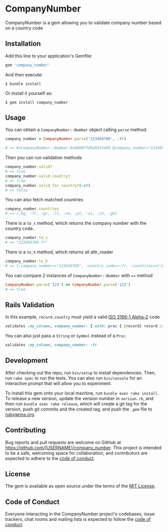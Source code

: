 # CompanyNumber

CompanyNumber is a gem allowing you to validate company number based on a country code

## Installation

Add this line to your application's Gemfile:

```ruby
gem 'company_number'
```

And then execute:

    $ bundle install

Or install it yourself as:

    $ gem install company_number

## Usage

You can obtain a `CompanyNumber::Number` object calling `parse` method:

```ruby
company_number = CompanyNumber.parse('123456789', :fr)

# => #<CompanyNumber::Number:0x00007fd945013d50 @company_number="123456789", @countries=[:bg, :fr, :gr, :lt, :no, :pt, :si, :ch, :gb], @country_code=:fr, @regexp=/^(\d{9}|\d{14})$/>
```

Then you can run validation methods

```ruby
company_number.valid?
# => true
company_number.valid_country?
# => true
company_number.valid_for_country?(:at)
# => false
```

You can also fetch matched countries

```ruby
company_number.countries
# => [:bg, :fr, :gr, :lt, :no, :pt, :si, :ch, :gb]
```

There is a `to_s` method, which returns the company number with the country code.

```ruby
company_number.to_s
# => "123456789 fr"
```

There is a `to_h` method, which returns all attr_reader

```ruby
company_number.to_h
# => {:company_number=>"123456789", :country_code=>:fr, :countries=>[:bg, :fr, :gr, :lt, :no, :pt, :si, :ch, :gb], :regexp=>/^(\d{9}|\d{14})$/}
```

You can compare 2 instances of `CompanyNumber::Number` with `==` method

```ruby
CompanyNumber.parse('123') == CompanyNumber.parse('123')
# => true
```

## Rails Validation

In this example, `record.country` must yield a valid [ISO 3166-1 Alpha-2](http://en.wikipedia.org/wiki/ISO_3166-1_alpha-2) code

```ruby
validates :my_column, company_number: { with: proc { |record| record.country } }
```

You can also just pass a `String` or `Symbol` instead of a `Proc`.

```ruby
validates :my_column, company_number: :fr
```

## Development

After checking out the repo, run `bin/setup` to install dependencies. Then, run `rake spec` to run the tests. You can also run `bin/console` for an interactive prompt that will allow you to experiment.

To install this gem onto your local machine, run `bundle exec rake install`. To release a new version, update the version number in `version.rb`, and then run `bundle exec rake release`, which will create a git tag for the version, push git commits and the created tag, and push the `.gem` file to [rubygems.org](https://rubygems.org).

## Contributing

Bug reports and pull requests are welcome on GitHub at https://github.com/[USERNAME]/company_number. This project is intended to be a safe, welcoming space for collaboration, and contributors are expected to adhere to the [code of conduct](https://github.com/[USERNAME]/company_number/blob/master/CODE_OF_CONDUCT.md).

## License

The gem is available as open source under the terms of the [MIT License](https://opensource.org/licenses/MIT).

## Code of Conduct

Everyone interacting in the CompanyNumber project's codebases, issue trackers, chat rooms and mailing lists is expected to follow the [code of conduct](https://github.com/[USERNAME]/company_number/blob/master/CODE_OF_CONDUCT.md).
